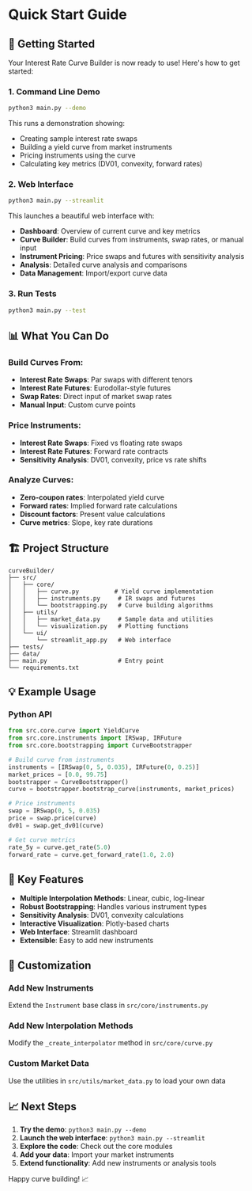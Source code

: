 # Quick Start Guide

## 🚀 Getting Started

Your Interest Rate Curve Builder is now ready to use! Here's how to get started:

### 1. Command Line Demo
```bash
python3 main.py --demo
```
This runs a demonstration showing:
- Creating sample interest rate swaps
- Building a yield curve from market instruments
- Pricing instruments using the curve
- Calculating key metrics (DV01, convexity, forward rates)

### 2. Web Interface
```bash
python3 main.py --streamlit
```
This launches a beautiful web interface with:
- **Dashboard**: Overview of current curve and key metrics
- **Curve Builder**: Build curves from instruments, swap rates, or manual input
- **Instrument Pricing**: Price swaps and futures with sensitivity analysis
- **Analysis**: Detailed curve analysis and comparisons
- **Data Management**: Import/export curve data

### 3. Run Tests
```bash
python3 main.py --test
```

## 📊 What You Can Do

### Build Curves From:
- **Interest Rate Swaps**: Par swaps with different tenors
- **Interest Rate Futures**: Eurodollar-style futures
- **Swap Rates**: Direct input of market swap rates
- **Manual Input**: Custom curve points

### Price Instruments:
- **Interest Rate Swaps**: Fixed vs floating rate swaps
- **Interest Rate Futures**: Forward rate contracts
- **Sensitivity Analysis**: DV01, convexity, price vs rate shifts

### Analyze Curves:
- **Zero-coupon rates**: Interpolated yield curve
- **Forward rates**: Implied forward rate calculations
- **Discount factors**: Present value calculations
- **Curve metrics**: Slope, key rate durations

## 🏗️ Project Structure

```
curveBuilder/
├── src/
│   ├── core/
│   │   ├── curve.py          # Yield curve implementation
│   │   ├── instruments.py     # IR swaps and futures
│   │   └── bootstrapping.py   # Curve building algorithms
│   ├── utils/
│   │   ├── market_data.py     # Sample data and utilities
│   │   └── visualization.py   # Plotting functions
│   └── ui/
│       └── streamlit_app.py   # Web interface
├── tests/
├── data/
├── main.py                    # Entry point
└── requirements.txt
```

## 💡 Example Usage

### Python API
```python
from src.core.curve import YieldCurve
from src.core.instruments import IRSwap, IRFuture
from src.core.bootstrapping import CurveBootstrapper

# Build curve from instruments
instruments = [IRSwap(0, 5, 0.035), IRFuture(0, 0.25)]
market_prices = [0.0, 99.75]
bootstrapper = CurveBootstrapper()
curve = bootstrapper.bootstrap_curve(instruments, market_prices)

# Price instruments
swap = IRSwap(0, 5, 0.035)
price = swap.price(curve)
dv01 = swap.get_dv01(curve)

# Get curve metrics
rate_5y = curve.get_rate(5.0)
forward_rate = curve.get_forward_rate(1.0, 2.0)
```

## 🎯 Key Features

- **Multiple Interpolation Methods**: Linear, cubic, log-linear
- **Robust Bootstrapping**: Handles various instrument types
- **Sensitivity Analysis**: DV01, convexity calculations
- **Interactive Visualization**: Plotly-based charts
- **Web Interface**: Streamlit dashboard
- **Extensible**: Easy to add new instruments

## 🔧 Customization

### Add New Instruments
Extend the `Instrument` base class in `src/core/instruments.py`

### Add New Interpolation Methods
Modify the `_create_interpolator` method in `src/core/curve.py`

### Custom Market Data
Use the utilities in `src/utils/market_data.py` to load your own data

## 📈 Next Steps

1. **Try the demo**: `python3 main.py --demo`
2. **Launch the web interface**: `python3 main.py --streamlit`
3. **Explore the code**: Check out the core modules
4. **Add your data**: Import your market instruments
5. **Extend functionality**: Add new instruments or analysis tools

Happy curve building! 📈 
